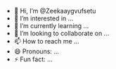 - 👋 Hi, I’m @Zeekaaygvufsetu
- 👀 I’m interested in ...
- 🌱 I’m currently learning ...
- 💞️ I’m looking to collaborate on ...
- 📫 How to reach me ...
- 😄 Pronouns: ...
- ⚡ Fun fact: ...

<!---
Zeekaaygvufsetu/Zeekaaygvufsetu is a ✨ special ✨ repository because its `README.md` (this file) appears on your GitHub profile.
You can click the Preview link to take a look at your changes.
--->
